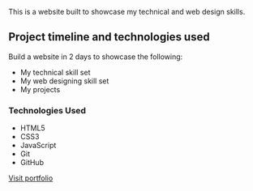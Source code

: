 
This is a website built to showcase my technical and web design skills.



## Project timeline and technologies used

Build a  website in 2 days to showcase the following:
* My technical skill set
* My web designing skill set
* My projects

### Technologies Used

* HTML5
* CSS3
* JavaScript
* Git
* GitHub


[Visit portfolio](https://suryansh076.github.io/myportfolio/)
